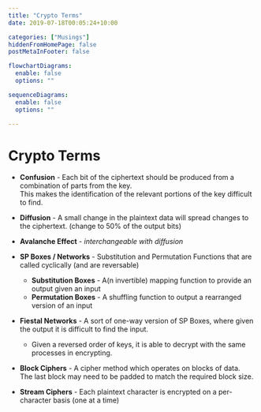```yaml
---
title: "Crypto Terms"
date: 2019-07-18T00:05:24+10:00

categories: ["Musings"]
hiddenFromHomePage: false
postMetaInFooter: false

flowchartDiagrams:
  enable: false
  options: ""

sequenceDiagrams: 
  enable: false
  options: ""

---
```


# Crypto Terms

* **Confusion** - Each bit of the ciphertext should be produced from a combination of parts from the key.  
This makes the identification of the relevant portions of the key difficult to find.

* **Diffusion** - A small change in the plaintext data will spread changes to the ciphertext. (change to 50% of the output bits)

* **Avalanche Effect** - _interchangeable with diffusion_

* **SP Boxes / Networks** - Substitution and Permutation Functions that are called cyclically (and are reversable)
  * **Substitution Boxes** - A(n invertible) mapping function to provide an output given an input
  * **Permutation Boxes** - A shuffling function to output a rearranged version of an input

* **Fiestal Networks** - A sort of one-way version of SP Boxes, where given the output it is difficult to find the input.
  * Given a reversed order of keys, it is able to decrypt with the same processes in encrypting.

* **Block Ciphers** - A cipher method which operates on blocks of data.  
The last block may need to be padded to match the required block size.

* **Stream Ciphers** - Each plaintext character is encrypted on a per-character basis (one at a time)

